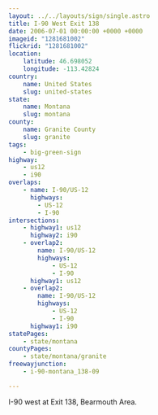 ```yaml
---
layout: ../../layouts/sign/single.astro
title: I-90 West Exit 138
date: 2006-07-01 00:00:00 +0000 +0000
imageid: "1281681002"
flickrid: "1281681002"
location:
    latitude: 46.698052
    longitude: -113.42824
country:
    name: United States
    slug: united-states
state:
    name: Montana
    slug: montana
county:
    name: Granite County
    slug: granite
tags:
    - big-green-sign
highway:
    - us12
    - i90
overlaps:
    - name: I-90/US-12
      highways:
        - US-12
        - I-90
intersections:
    - highway1: us12
      highway2: i90
    - overlap2:
        name: I-90/US-12
        highways:
            - US-12
            - I-90
      highway1: us12
    - overlap2:
        name: I-90/US-12
        highways:
            - US-12
            - I-90
      highway1: i90
statePages:
    - state/montana
countyPages:
    - state/montana/granite
freewayjunction:
    - i-90-montana_138-09

---
```

I-90 west at Exit 138, Bearmouth Area.